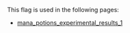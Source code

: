 This flag is used in the following pages:
 - [mana_potions_experimental_results_1](../events/mana_potions_experimental_results_1.md)
